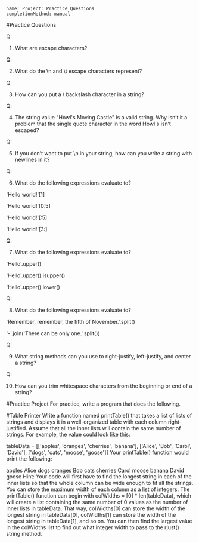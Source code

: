 ```ngMeta
name: Project: Practice Questions
completionMethod: manual
```
#Practice Questions

Q:

1. What are escape characters?

Q:

2. What do the \n and \t escape characters represent?

Q:

3. How can you put a \ backslash character in a string?

Q:

4. The string value "Howl's Moving Castle" is a valid string. Why isn’t it a problem that the single quote character in the word Howl's isn’t escaped?

Q:

5. If you don’t want to put \n in your string, how can you write a string with newlines in it?

Q:

6. What do the following expressions evaluate to?

'Hello world!'[1]

'Hello world!'[0:5]

'Hello world!'[:5]

'Hello world!'[3:]

Q:

7. What do the following expressions evaluate to?

'Hello'.upper()

'Hello'.upper().isupper()

'Hello'.upper().lower()

Q:

8. What do the following expressions evaluate to?

'Remember, remember, the fifth of November.'.split()

'-'.join('There can be only one.'.split())

Q:

9. What string methods can you use to right-justify, left-justify, and center a string?

Q:

10. How can you trim whitespace characters from the beginning or end of a string?

#Practice Project
For practice, write a program that does the following.

#Table Printer
Write a function named printTable() that takes a list of lists of strings and displays it in a well-organized table with each column right-justified. Assume that all the inner lists will contain the same number of strings. For example, the value could look like this:


tableData = [['apples', 'oranges', 'cherries', 'banana'],
             ['Alice', 'Bob', 'Carol', 'David'],
             ['dogs', 'cats', 'moose', 'goose']]
Your printTable() function would print the following:


  apples Alice  dogs
 oranges   Bob  cats
cherries Carol moose
  banana David goose
Hint: Your code will first have to find the longest string in each of the inner lists so that the whole column can be wide enough to fit all the strings. You can store the maximum width of each column as a list of integers. The printTable() function can begin with colWidths = [0] * len(tableData), which will create a list containing the same number of 0 values as the number of inner lists in tableData. That way, colWidths[0] can store the width of the longest string in tableData[0], colWidths[1] can store the width of the longest string in tableData[1], and so on. You can then find the largest value in the colWidths list to find out what integer width to pass to the rjust() string method.

